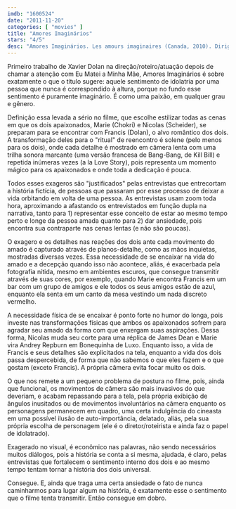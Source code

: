 ```yaml
---
imdb: "1600524"
date: "2011-11-20"
categories: [ "movies" ]
title: "Amores Imaginários"
stars: "4/5"
desc: "Amores Imaginários. Les amours imaginaires (Canada, 2010). Dirigido por Xavier Dolan. Escrito por Xavier Dolan. Com Monia Chokri, Niels Schneider, Xavier Dolan, Anne Dorval, Anne-Élisabeth Bossé, Olivier Morin, Magalie Lépine Blondeau, Éric Bruneau, Gabriel Lessard."
---
```

Primeiro trabalho de Xavier Dolan na direção/roteiro/atuação depois de chamar a atenção com Eu Matei a Minha Mãe, Amores Imaginários é sobre exatamente o que o título sugere: aquele sentimento de idolatria por uma pessoa que nunca é correspondido à altura, porque no fundo esse sentimento é puramente imaginário. É como uma paixão, em qualquer grau e gênero.

Definição essa levada a sério no filme, que escolhe estilizar todas as cenas em que os dois apaixonados, Marie (Chokri) e Nicolas (Scheider), se preparam para se encontrar com Francis (Dolan), o alvo romântico dos dois. A transformação deles para o "ritual" de reencontro é solene (pelo menos para os dois), onde cada detalhe é mostrado em câmera lenta com uma trilha sonora marcante (uma versão francesa de Bang-Bang, de Kill Bill) e repetida inúmeras vezes (a la Love Story), pois representa um momento mágico para os apaixonados e onde toda a dedicação é pouca.

Todos esses exageros são "justificados" pelas entrevistas que entrecortam a história fictícia, de pessoas que passaram por esse processo de deixar a vida orbitando em volta de uma pessoa. As entrevistas usam zoom toda hora, aproximando a afastando os entrevistados em função dupla na narrativa, tanto para 1) representar esse conceito de estar ao mesmo tempo perto e longe da pessoa amada quanto para 2) dar ansiedade, pois encontra sua contraparte nas cenas lentas (e não são poucas).

O exagero e os detalhes nas reações dos dois ante cada movimento do amado é capturado através de planos-detalhe, como as mãos inquietas, mostradas diversas vezes. Essa necessidade de se encaixar na vida do amado e a decepção quando isso não acontece, aliás, é exacerbada pela fotografia nítida, mesmo em ambientes escuros, que consegue transmitir através de suas cores, por exemplo, quando Marie encontra Francis em um bar com um grupo de amigos e ele todos os seus amigos estão de azul, enquanto ela senta em um canto da mesa vestindo um nada discreto vermelho.

A necessidade física de se encaixar é ponto forte no humor do longa, pois investe nas transformações físicas que ambos os apaixonados sofrem para agradar seu amado da forma com que enxergam suas aspirações. Dessa forma, Nicolas muda seu corte para uma réplica de James Dean e Marie vira Andrey Repburn em Bonequinha de Luxo. Enquanto isso, a vida de Francis e seus detalhes são explicitados na tela, enquanto a vida dos dois passa despercebida, de forma que não sabemos o que eles fazem e o que gostam (exceto Francis). A própria câmera evita focar muito os dois.

O que nos remete a um pequeno problema de postura no filme, pois, ainda que funcional, os movimentos de câmera são mais invasivos do que deveriam, e acabam repassando para a tela, pela própria exibição de ângulos inusitados ou de movimentos involuntários na câmera enquanto os personagens permanecem em quadro, uma certa indulgência do cineasta em uma possível ilusão de auto-importância, delatado, aliás, pela sua própria escolha de personagem (ele é o diretor/roteirista e ainda faz o papel de idolatrado).

Exagerado no visual, é econômico nas palavras, não sendo necessários muitos diálogos, pois a história se conta a si mesma, ajudada, é claro, pelas entrevistas que fortalecem o sentimento interno dos dois e ao mesmo tempo tentam tornar a história dos dois universal.

Consegue. E, ainda que traga uma certa ansiedade o fato de nunca caminharmos para lugar algum na história, é exatamente esse o sentimento que o filme tenta transmitir. Então consegue em dobro.

